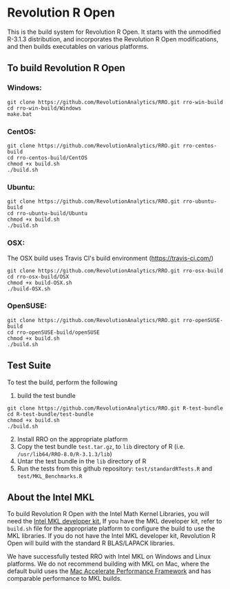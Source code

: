 # Revolution R Open

This is the build system for Revolution R Open. It starts with the unmodified R-3.1.3 distribution, and incorporates the Revolution R Open modifications, and then builds executables on various platforms.

## To build Revolution R Open

### Windows:

```
git clone https://github.com/RevolutionAnalytics/RRO.git rro-win-build
cd rro-win-build/Windows
make.bat
```

### CentOS:

```
git clone https://github.com/RevolutionAnalytics/RRO.git rro-centos-build
cd rro-centos-build/CentOS
chmod +x build.sh
./build.sh
```

### Ubuntu:

```
git clone https://github.com/RevolutionAnalytics/RRO.git rro-ubuntu-build
cd rro-ubuntu-build/Ubuntu
chmod +x build.sh
./build.sh
```

### OSX:

The OSX build uses Travis CI's build environment (https://travis-ci.com/)

```
git clone https://github.com/RevolutionAnalytics/RRO.git rro-osx-build
cd rro-osx-build/OSX
chmod +x build-OSX.sh
./build-OSX.sh
```

### OpenSUSE:

```
git clone https://github.com/RevolutionAnalytics/RRO.git rro-openSUSE-build
cd rro-openSUSE-build/openSUSE
chmod +x build.sh
./build.sh
```

## Test Suite

To test the build, perform the following

1. build the test bundle

  ```
  git clone https://github.com/RevolutionAnalytics/RRO.git R-test-bundle
  cd R-test-bundle/test-bundle
  chmod +x build.sh
  ./build.sh
  ```
2. Install RRO on the appropriate platform
3. Copy the test bundle `test.tar.gz`, to `lib` directory of R (i.e. `/usr/lib64/RRO-8.0/R-3.1.3/lib`)
4. Untar the test bundle in the `lib` directory of R
5. Run the tests from this github repository: `test/standardRTests.R` and `test/MKL_Benchmarks.R`


## About the Intel MKL


To build Revolution R Open with the Intel Math Kernel Libraries, you will
need the [Intel MKL developer kit.](https://software.intel.com/en-us/intel-mkl)
If you have the MKL developer kit, refer to `build.sh` file for
the appropriate platform to configure the build to use the MKL libraries.
If you do not have the Intel MKL developer kit, Revolution R Open will
build with the standard R BLAS/LAPACK libraries.

We have successfully tested RRO with Intel MKL on Windows and Linux platforms.
We do not recommend building with MKL on Mac, where the default build uses
the [Mac Accelerate Performance Framework](https://developer.apple.com/library/mac/documentation/Darwin/Reference/ManPages/man7/Accelerate.7.html) and has comparable performance to MKL builds.
